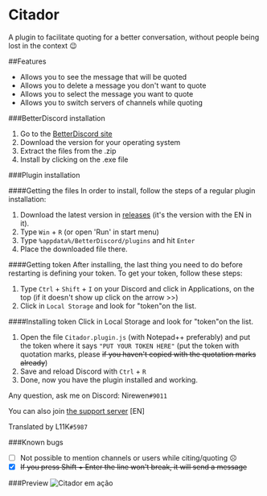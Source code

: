 # Citador
A plugin to facilitate quoting for a better conversation, without people being lost in the context :wink:

##Features
- Allows you to see the message that will be quoted
- Allows you to delete a message you don't want to quote
- Allows you to select the message you want to quote
- Allows you to switch servers of channels while quoting

###BetterDiscord installation

1. Go to the [BetterDiscord site](http://betterdiscord.net)
2. Download the version for your operating system
3. Extract the files from the .zip
4. Install by clicking on the .exe file

###Plugin installation

####Getting the files
In order to install, follow the steps of a regular plugin installation:

1. Download the latest version in [releases](https://github.com/nirewen/Citador/releases) (it's the version with the EN in it).
2. Type `Win` + `R` (or open 'Run' in start menu)
3. Type `%appdata%/BetterDiscord/plugins` and hit `Enter`
4. Place the downloaded file there.

####Getting token
After installing, the last thing you need to do before restarting is defining your token.
To get your token, follow these steps:

1. Type `Ctrl` + `Shift` + `I` on your Discord and click in Applications, on the top (if it doesn't show up click on the arrow >>)
2. Click in `Local Storage` and look for "token"on the list.

####Installing token
Click in Local Storage and look for "token"on the list.

1. Open the file `Citador.plugin.js` (with Notepad++ preferably) and put the token where it says `"PUT YOUR TOKEN HERE"` (put the token with quotation marks, please ~~if you haven't copied with the quotation marks already~~)
2. Save and reload Discord with `Ctrl` + `R`
3. Done, now you have the plugin installed and working.

Any question, ask me on Discord: Nirewen`#9011`

You can also join [the support server](https://discord.gg/tQrdqKG) [EN]


Translated by L11K`#5987`

###Known bugs
- [ ] Not possible to mention channels or users while citing/quoting ☹
- [x] ~~If you press Shift + Enter the line won't break, it will send a message~~

###Preview
![Citador em ação](http://nirewen.s-ul.eu/1nTbSuas.gif)
